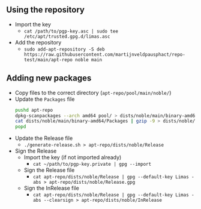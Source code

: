 ## Using the repository
- Import the key
    - `cat /path/to/pgp-key.asc | sudo tee /etc/apt/trusted.gpg.d/limas.asc`
- Add the repository
    - `sudo add-apt-repository -S deb https://raw.githubusercontent.com/martijnveldpausphact/repo-test/main/apt-repo noble main`

## Adding new packages

- Copy files to the correct directory (`apt-repo/pool/main/noble/`)
- Update the `Packages` file
    ```sh
    pushd apt-repo
    dpkg-scanpackages --arch amd64 pool/ > dists/noble/main/binary-amd64/Packages
    cat dists/noble/main/binary-amd64/Packages | gzip -9 > dists/noble/main/binary-amd64/Packages.gz
    popd
    ```
- Update the Release file
    - `./generate-release.sh > apt-repo/dists/noble/Release`
- Sign the Release
    - Import the key (if not imported already) 
        - `cat ~/path/to/pgp-key.private | gpg --import`
    - Sign the Release file
        - `cat apt-repo/dists/noble/Release | gpg --default-key Limas -abs > apt-repo/dists/noble/Release.gpg`
    - Sign the InRelease file
        - `cat apt-repo/dists/noble/Release | gpg --default-key Limas -abs --clearsign > apt-repo/dists/noble/InRelease`
